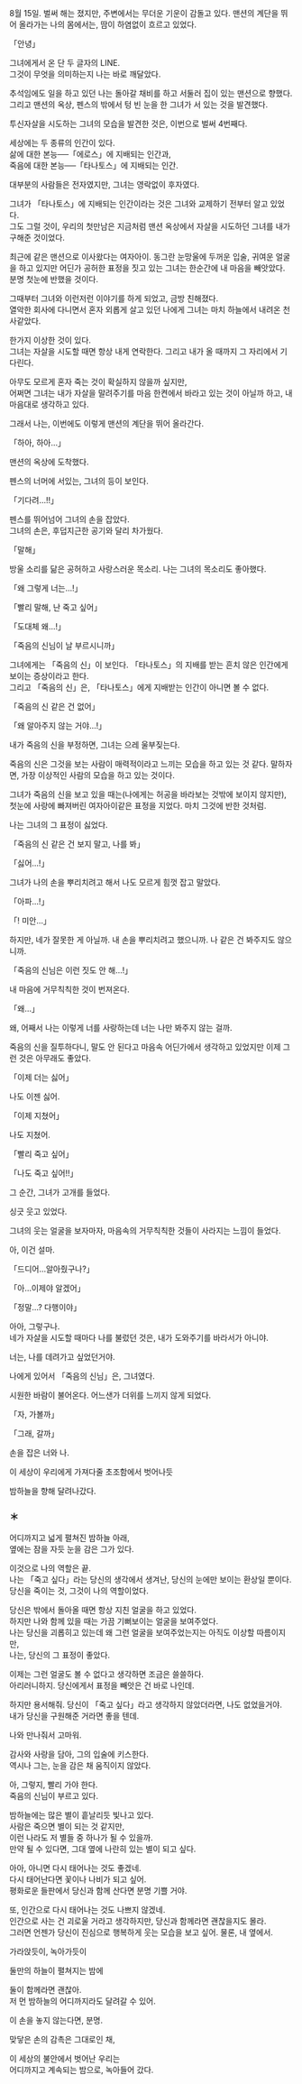 8월 15일. 벌써 해는 졌지만, 주변에서는 무더운 기운이 감돌고 있다.
맨션의 계단을 뛰어 올라가는 나의 몸에서는, 땀이 하염없이 흐르고 있었다.

「안녕」

그녀에게서 온 단 두 글자의 LINE.  
그것이 무엇을 의미하는지 나는 바로 깨달았다.

추석임에도 일을 하고 있던 나는 돌아갈 채비를 하고 서둘러 집이 있는 맨션으로 향했다.  
그리고 맨션의 옥상, 펜스의 밖에서 텅 빈 눈을 한 그녀가 서 있는 것을 발견했다.

투신자살을 시도하는 그녀의 모습을 발견한 것은, 이번으로 벌써 4번째다.

세상에는 두 종류의 인간이 있다.  
삶에 대한 본능──「에로스」에 지배되는 인간과,  
죽음에 대한 본능──「타나토스」에 지배되는 인간.

대부분의 사람들은 전자였지만, 그녀는 영락없이 후자였다.

그녀가 「타나토스」에 지배되는 인간이라는 것은 그녀와 교제하기 전부터 알고 있었다.  
그도 그럴 것이, 우리의 첫만남은 지금처럼 맨션 옥상에서 자살을 시도하던 그녀를 내가 구해준 것이었다.

최근에 같은 맨션으로 이사왔다는 여자아이. 동그란 눈망울에 두꺼운 입술, 귀여운 얼굴을 하고 있지만 어딘가 공허한 표정을 짓고 있는 그녀는 한순간에 내 마음을 빼앗았다. 분명 첫눈에 반했을 것이다.

그때부터 그녀와 이런저런 이야기를 하게 되었고, 금방 친해졌다.  
열악한 회사에 다니면서 혼자 외롭게 살고 있던 나에게 그녀는 마치 하늘에서 내려온 천사같았다.

한가지 이상한 것이 있다.  
그녀는 자살을 시도할 때면 항상 내게 연락한다. 그리고 내가 올 때까지 그 자리에서 기다린다.

아무도 모르게 혼자 죽는 것이 확실하지 않을까 싶지만,  
어쩌면 그녀는 내가 자살을 말려주기를 마음 한켠에서 바라고 있는 것이 아닐까 하고, 내 마음대로 생각하고 있다.

그래서 나는, 이번에도 이렇게 맨션의 계단을 뛰어 올라간다.

「하아, 하아…」

맨션의 옥상에 도착했다.

펜스의 너머에 서있는, 그녀의 등이 보인다.

「기다려…!!」

펜스를 뛰어넘어 그녀의 손을 잡았다.  
그녀의 손은, 후덥지근한 공기와 달리 차가웠다.

「말해」

방울 소리를 닮은 공허하고 사랑스러운 목소리. 나는 그녀의 목소리도 좋아했다.

「왜 그렇게 너는…!」

「빨리 말해, 난 죽고 싶어」

「도대체 왜…!」

「죽음의 신님이 날 부르시니까」

그녀에게는 「죽음의 신」이 보인다. 「타나토스」의 지배를 받는 흔치 않은 인간에게 보이는 증상이라고 한다.  
그리고 「죽음의 신」은, 「타나토스」에게 지배받는 인간이 아니면 볼 수 없다.

「죽음의 신 같은 건 없어」

「왜 알아주지 않는 거야…!」

내가 죽음의 신을 부정하면, 그녀는 으레 울부짖는다.

죽음의 신은 그것을 보는 사람이 매력적이라고 느끼는 모습을 하고 있는 것 같다. 말하자면, 가장 이상적인 사람의 모습을 하고 있는 것이다.

그녀가 죽음의 신을 보고 있을 때는(나에게는 허공을 바라보는 것밖에 보이지 않지만), 첫눈에 사랑에 빠져버린 여자아이같은 표정을 지었다. 마치 그것에 반한 것처럼.

나는 그녀의 그 표정이 싫었다.

「죽음의 신 같은 건 보지 말고, 나를 봐」

「싫어…!」

그녀가 나의 손을 뿌리치려고 해서 나도 모르게 힘껏 잡고 말았다.

「아파…!」

「! 미안…」

하지만, 네가 잘못한 게 아닐까. 내 손을 뿌리치려고 했으니까. 나 같은 건 봐주지도 않으니까.

「죽음의 신님은 이런 짓도 안 해…!」

내 마음에 거무칙칙한 것이 번져온다.

「왜…」

왜, 어째서 나는 이렇게 너를 사랑하는데 너는 나만 봐주지 않는 걸까.

죽음의 신을 질투하다니, 말도 안 된다고 마음속 어딘가에서 생각하고 있었지만 이제 그런 것은 아무래도 좋았다.

「이제 더는 싫어」

나도 이젠 싫어.

「이제 지쳤어」

나도 지쳤어.

「빨리 죽고 싶어」

「나도 죽고 싶어!!」

그 순간, 그녀가 고개를 들었다.

싱긋 웃고 있었다.

그녀의 웃는 얼굴을 보자마자, 마음속의 거무칙칙한 것들이 사라지는 느낌이 들었다.

아, 이건 설마.

「드디어…알아줬구나?」

「아…이제야 알겠어」

「정말…? 다행이야」

아아, 그렇구나.  
네가 자살을 시도할 때마다 나를 불렀던 것은, 내가 도와주기를 바라서가 아니야.

너는, 나를 데려가고 싶었던거야.

나에게 있어서 「죽음의 신님」은, 그녀였다.

시원한 바람이 불어온다. 어느샌가 더위를 느끼지 않게 되었다.

「자, 가볼까」

「그래, 갈까」

손을 잡은 너와 나.

이 세상이 우리에게 가져다줄 초조함에서 벗어나듯

밤하늘을 향해 달려나갔다.

### ＊

어디까지고 넓게 펼쳐진 밤하늘 아래,  
옆에는 잠을 자듯 눈을 감은 그가 있다.

이것으로 나의 역할은 끝.  
나는 「죽고 싶다」라는 당신의 생각에서 생겨난, 당신의 눈에만 보이는 환상일 뿐이다.  
당신을 죽이는 것, 그것이 나의 역할이었다.

당신은 밖에서 돌아올 때면 항상 지친 얼굴을 하고 있었다.  
하지만 나와 함께 있을 때는 가끔 기뻐보이는 얼굴을 보여주었다.  
나는 당신을 괴롭히고 있는데 왜 그런 얼굴을 보여주었는지는 아직도 이상할 따름이지만,  
나는, 당신의 그 표정이 좋았다.

이제는 그런 얼굴도 볼 수 없다고 생각하면 조금은 쓸쓸하다.  
아리러니하지. 당신에게서 표정을 빼앗은 건 바로 나인데.

하지만 용서해줘. 당신이 「죽고 싶다」라고 생각하지 않았더라면, 나도 없었을거야.  
내가 당신을 구원해준 거라면 좋을 텐데.

나와 만나줘서 고마워.

감사와 사랑을 담아, 그의 입술에 키스한다.  
역시나 그는, 눈을 감은 채 움직이지 않았다.

아, 그렇지, 빨리 가야 한다.  
죽음의 신님이 부르고 있다.

밤하늘에는 많은 별이 흩날리듯 빛나고 있다.  
사람은 죽으면 별이 되는 것 같지만,  
이런 나라도 저 별들 중 하나가 될 수 있을까.  
만약 될 수 있다면, 그대 옆에 나란히 있는 별이 되고 싶다.

아아, 아니면 다시 태어나는 것도 좋겠네.  
다시 태어난다면 꽃이나 나비가 되고 싶어.  
평화로운 들판에서 당신과 함께 산다면 분명 기쁠 거야.

또, 인간으로 다시 태어나는 것도 나쁘지 않겠네.  
인간으로 사는 건 괴로울 거라고 생각하지만, 당신과 함께라면 괜찮을지도 몰라.  
그러면 언젠가 당신이 진심으로 행복하게 웃는 모습을 보고 싶어. 물론, 내 옆에서.

가라앉듯이, 녹아가듯이

둘만의 하늘이 펼쳐지는 밤에

둘이 함께라면 괜찮아.  
저 먼 밤하늘의 어디까지라도 달려갈 수 있어.

이 손을 놓지 않는다면, 분명.

맞닿은 손의 감촉은 그대로인 채,

이 세상의 불안에서 벗어난 우리는  
어디까지고 계속되는 밤으로, 녹아들어 갔다.

